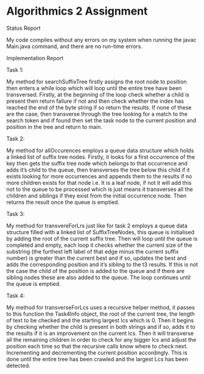 # Algorithmics 2 Assignment

Status Report

My code compiles without any errors on my system when running the javac Main.java command, and there are no run-time errors.

Implementation Report

Task 1:

My method for searchSuffixTree firstly assigns the root node to position then enters a while loop which will loop until the entire tree have been transversed. Firstly, at the beginning of the loop check whether a child is present then return failure if not and then check whether the index has reached the end of the byte string if so return the results. If none of these are the case, then transverse through the tree looking for a match to the search token and if found then set the task node to the current position and position in the tree and return to main.

Task 2:

My method for allOccurences employs a queue data structure which holds a linked list of suffix tree nodes. Firstly, it looks for a first occurrence of the key then gets the suffix tree node which belongs to that occurrence and adds it’s child to the queue, then transverses the tree below this child if it exists looking for more occurrences and appends them to the results if no more children exists for that node i.e. It is a leaf node, if not it will add this not to the queue to be processed which is just means it transverses all the children and siblings if they exist from the initial occurrence node. Then returns the result once the queue is emptied.

Task 3:

My method for transvereForLrs just like for task 2 employs a queue data structure filled with a linked list of SuffixTreeNodes, this queue is initialised by adding the root of the current suffix tree. Then will loop until the queue is completed and empty, each loop it checks whether the current size of the substring (the furthest left label of that edge minus the current suffix number) is greater than the current best and if so, updates the best and adds the corresponding position and it’s sibling to the t3 results. If this is not the case the child of the position is added to the queue and if there are sibling nodes these are also added to the queue. The loop continues until the queue is emptied.

Task 4:

My method for transverseForLcs uses a recursive helper method, it passes to this function the Task4Info object, the root of the current tree, the length of text to be checked and the starting largest lcs which is 0. Then it begins by checking whether the child is present in both strings and if so, adds it to the results if it is an improvement on the current lcs. Then it will transverse all the remaining children in order to check for any bigger lcs and adjust the position each time so that the recursive calls know where to check next. Incrementing and decrementing the current position accordingly. This is done until the entire tree has been crawled and the largest Lcs has been detected.
